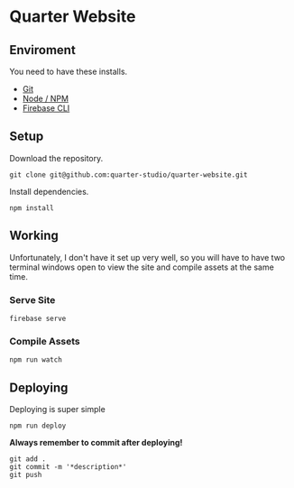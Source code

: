 # Quarter Website

## Enviroment

You need to have these installs.

- [Git](https://git-scm.com/book/en/v2/Getting-Started-Installing-Git)
- [Node / NPM](https://www.npmjs.com/get-npm)
- [Firebase CLI](https://firebase.google.com/docs/cli)

## Setup

Download the repository.

```
git clone git@github.com:quarter-studio/quarter-website.git
```
Install dependencies.

```
npm install
```
## Working
Unfortunately, I don't have it set up very well, so you will have to have two terminal windows open to view the site and compile assets at the same time.

### Serve Site

```
firebase serve
```

### Compile Assets
```
npm run watch
```

## Deploying

Deploying is super simple

```
npm run deploy
```

**Always remember to commit after deploying!**

```
git add .
git commit -m '*description*'
git push
```
